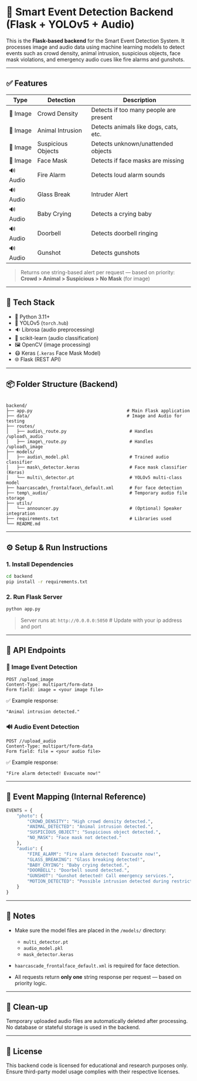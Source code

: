 # 🧠 Smart Event Detection Backend (Flask + YOLOv5 + Audio)

This is the **Flask-based backend** for the Smart Event Detection System. It processes image and audio data using machine learning models to detect events such as crowd density, animal intrusion, suspicious objects, face mask violations, and emergency audio cues like fire alarms and gunshots.

---

## ✅ Features

| Type   | Detection | Description |
|--------|-----------|-------------|
| 📸 Image | Crowd Density | Detects if too many people are present |
| 📸 Image | Animal Intrusion | Detects animals like dogs, cats, etc. |
| 📸 Image | Suspicious Objects | Detects unknown/unattended objects |
| 📸 Image | Face Mask | Detects if face masks are missing |
| 🔊 Audio | Fire Alarm | Detects loud alarm sounds |
| 🔊 Audio | Glass Break | Intruder Alert |
| 🔊 Audio | Baby Crying | Detects a crying baby |
| 🔊 Audio | Doorbell | Detects doorbell ringing |
| 🔊 Audio | Gunshot | Detects gunshots |

> Returns one string-based alert per request — based on priority:
> **Crowd > Animal > Suspicious > No Mask** (for image)

---

## 🧠 Tech Stack

- 🐍 Python 3.11+
- 🧠 YOLOv5 (`torch.hub`)
- 🔉 Librosa (audio preprocessing)
- 🧪 scikit-learn (audio classification)
- 🖼 OpenCV (image processing)
- 😷 Keras (`.keras` Face Mask Model)
- 🌐 Flask (REST API)

---

## 📦 Folder Structure (Backend)

```

backend/
├── app.py                                    # Main Flask application
├── data/                                     # Image and Audio for testing
├── routes/
│   ├── audio\_route.py                        # Handles /upload\_audio
│   ├── image\_route.py                        # Handles /upload\_image
├── models/
│   ├── audio\_model.pkl                       # Trained audio classifier
│   ├── mask\_detector.keras                   # Face mask classifier (Keras)
│   └── multi\_detector.pt                     # YOLOv5 multi-class model
├── haarcascade\_frontalface\_default.xml      # For face detection
├── temp\_audio/                               # Temporary audio file storage
├── utils/
│   └── announcer.py                           # (Optional) Speaker integration
├── requirements.txt                           # Libraries used
└── README.md

````

---

## ⚙️ Setup & Run Instructions

### 1. Install Dependencies

```bash
cd backend
pip install -r requirements.txt
````

### 2. Run Flask Server

```bash
python app.py
```

> Server runs at: `http://0.0.0.0:5050`               # Update with your ip address and port

---

## 🔧 API Endpoints

### 📸 Image Event Detection

```
POST /upload_image
Content-Type: multipart/form-data
Form field: image = <your image file>
```

✅ Example response:

```
"Animal intrusion detected."
```

### 🔊 Audio Event Detection

```
POST //upload_audio
Content-Type: multipart/form-data
Form field: file = <your audio file>
```

✅ Example response:

```
"Fire alarm detected! Evacuate now!"
```

---

## 🔁 Event Mapping (Internal Reference)

```python
EVENTS = {
    "photo": {
        "CROWD_DENSITY": "High crowd density detected.",
        "ANIMAL_DETECTED": "Animal intrusion detected.",
        "SUSPICIOUS_OBJECT": "Suspicious object detected.",
        "NO_MASK": "Face mask not detected."
    },
    "audio": {
        "FIRE_ALARM": "Fire alarm detected! Evacuate now!",
        "GLASS_BREAKING": "Glass breaking detected!",
        "BABY_CRYING": "Baby crying detected.",
        "DOORBELL": "Doorbell sound detected.",
        "GUNSHOT": "Gunshot detected! Call emergency services.",
        "MOTION_DETECTED": "Possible intrusion detected during restricted hours."
    }
}
```

---

## 📌 Notes

* Make sure the model files are placed in the `/models/` directory:

  * `multi_detector.pt`
  * `audio_model.pkl`
  * `mask_detector.keras`
* `haarcascade_frontalface_default.xml` is required for face detection.
* All requests return **only one** string response per request — based on priority logic.

---

## 🧹 Clean-up

Temporary uploaded audio files are automatically deleted after processing. No database or stateful storage is used in the backend.

---

## 📄 License

This backend code is licensed for educational and research purposes only. Ensure third-party model usage complies with their respective licenses.
